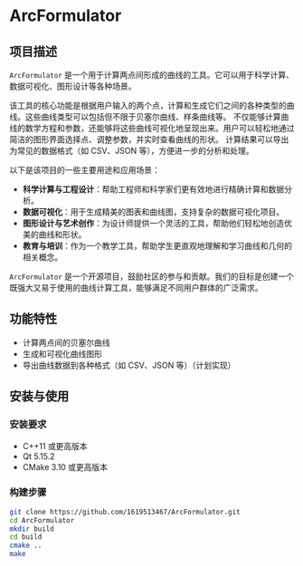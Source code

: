 # ArcFormulator

## 项目描述

`ArcFormulator` 是一个用于计算两点间形成的曲线的工具。它可以用于科学计算、数据可视化、图形设计等各种场景。

该工具的核心功能是根据用户输入的两个点，计算和生成它们之间的各种类型的曲线。这些曲线类型可以包括但不限于贝塞尔曲线、样条曲线等。
不仅能够计算曲线的数学方程和参数，还能够将这些曲线可视化地呈现出来。用户可以轻松地通过简洁的图形界面选择点、调整参数，并实时查看曲线的形状。
计算结果可以导出为常见的数据格式（如 CSV、JSON 等），方便进一步的分析和处理。

以下是该项目的一些主要用途和应用场景：

- **科学计算与工程设计**：帮助工程师和科学家们更有效地进行精确计算和数据分析。
- **数据可视化**：用于生成精美的图表和曲线图，支持复杂的数据可视化项目。
- **图形设计与艺术创作**：为设计师提供一个灵活的工具，帮助他们轻松地创造优美的曲线和形状。
- **教育与培训**：作为一个教学工具，帮助学生更直观地理解和学习曲线和几何的相关概念。

`ArcFormulator` 是一个开源项目，鼓励社区的参与和贡献。我们的目标是创建一个既强大又易于使用的曲线计算工具，能够满足不同用户群体的广泛需求。


## 功能特性

- 计算两点间的贝塞尔曲线
- 生成和可视化曲线图形
- 导出曲线数据到各种格式（如 CSV、JSON 等）（计划实现）

## 安装与使用

### 安装要求

- C++11 或更高版本
- Qt 5.15.2
- CMake 3.10 或更高版本

### 构建步骤

```bash
git clone https://github.com/1619513467/ArcFormulator.git
cd ArcFormulator
mkdir build
cd build
cmake ..
make
